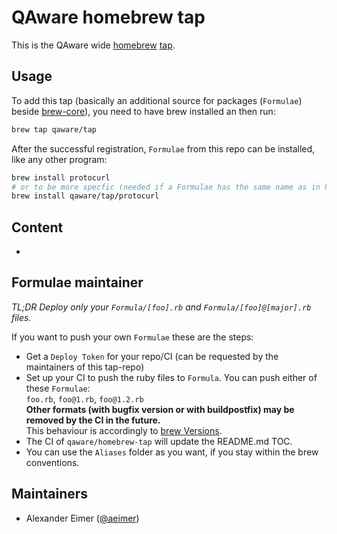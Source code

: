 # QAware homebrew tap

This is the QAware wide
[homebrew](https://brew.sh)
[tap](https://docs.brew.sh/Taps).

## Usage

To add this tap (basically an additional source for packages (`Formulae`) beside
[brew-core](https://github.com/Homebrew/homebrew-core)),
you need to have brew installed an then run:

```bash
brew tap qaware/tap
```

After the successful registration, `Formulae` from this repo can be installed, like any other program:

```bash
brew install protocurl
# or to be more specfic (needed if a Formulae has the same name as in hombrew-core)
brew install qaware/tap/protocurl
```

## Content

<!-- BEGIN TOC -->
* 
<!-- END TOC -->

## Formulae maintainer

_TL;DR Deploy only your `Formula/[foo].rb` and `Formula/[foo]@[major].rb` files._

If you want to push your own `Formulae` these are the steps:

* Get a `Deploy Token` for your repo/CI (can be requested by the maintainers of this tap-repo)
* Set up your CI to push the ruby files to `Formula`.
  You can push either of these `Formulae`:  
  `foo.rb`, `foo@1.rb`, `foo@1.2.rb`  
  **Other formats (with bugfix version or with buildpostfix) may be removed by the CI in the future.**  
  This behaviour is accordingly to [brew Versions](https://docs.brew.sh/Versions).
* The CI of `qaware/homebrew-tap` will update the README.md TOC.
* You can use the `Aliases` folder as you want, if you stay within the brew conventions.

## Maintainers

* Alexander Eimer ([@aeimer](https://github.com/aeimer))
